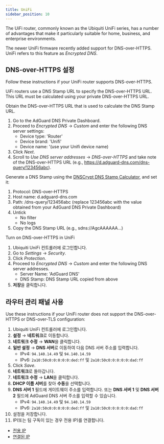 ```yaml
---
title: UniFi
sidebar_position: 10
---
```


The UiFi router, commonly known as the Ubiquiti UniFi series, has a number of advantages that make it particularly suitable for home, business, and enterprise environments.

The newer UniFi firmware recently added support for DNS-over-HTTPS. UniFi refers to this feature as _Encrypted DNS_.

## DNS-over-HTTPS 설정

Follow these instructions if your UniFi router supports DNS-over-HTTPS.

UiFi routers use a DNS Stamp URL to specify the DNS-over-HTTPS URL. This URL must be calculated using your private DNS-over-HTTPS URL.

Obtain the DNS-over-HTTPS URL that is used to calculate the DNS Stamp URL.

1. Go to the AdGuard DNS Private Dashboard.
2. Proceed to _Encrypted DNS_ → _Custom_ and enter the following DNS server settings:
    - Device type: 'Router'
    - Device brand: 'Unifi'
    - Device name: '(use your Unifi device name)
3. Click _Next_.
4. Scroll to _Use DNS server addresses_ → _DNS-over-HTTPS_ and take note of the DNS-over-HTTPS URL (e.g., https://d.adguard-dns.com/dns-query/123456abc).

Generate a DNS Stamp using the [DNSCrypt DNS Stamp Calculator](https://dnscrypt.info/stamps/), and set it:

1. Protocol: DNS-over-HTTPS
2. Host name: d.adguard-dns.com
3. Path: /dns-query/123456abc (replace 123456abc with the value obtained from your AdGuard DNS Private Dashboard)
4. Untick
    - No filter
    - No logs
5. Copy the DNS Stamp URL (e.g., sdns://AgcAAAAAA…)

Turn on DNS-over-HTTPS in UniFi

1. Ubiquiti UniFi 컨트롤러에 로그인합니다.
2. Go to _Settings_ → _Security_.
3. Click _Protection_.
4. Proceed to _Encrypted DNS_ → _Custom_ and enter the following DNS server addresses.
    - Server Name: 'AdGuard DNS'
    - DNS Stamp: DNS Stamp URL copied from above
5. **저장**을 클릭합니다.

## 라우터 관리 패널 사용

Use these instructions if your UniFi router does not support the DNS-over-HTTPS or DNS-over-TLS configuration:

1. Ubiquiti UniFi 컨트롤러에 로그인합니다.
2. **설정** → **네트워크**로 이동합니다.
3. **네트워크 수정** → **WAN**을 클릭합니다.
4. **일반 설정** → **DNS 서버**로 이동하여 다음 DNS 서버 주소를 입력합니다.
    - IPv4: `94.140.14.49` 및 `94.140.14.59`
    - IPv6: `2a10:50c0:0:0:0:0:ded:ff` 및 `2a10:50c0:0:0:0:0:dad:ff`
5. Click _Save_.
6. **네트워크**로 돌아갑니다.
7. **네트워크 수정** → **LAN**을 클릭합니다.
8. **DHCP 이름 서버**를 찾아 **수동**을 선택합니다.
9. **DNS 서버 1** 필드에 게이트웨이 주소를 입력합니다. 또는 **DNS 서버 1** 및 **DNS 서버 2** 필드에 AdGuard DNS 서버 주소를 입력할 수 있습니다.
    - IPv4: `94.140.14.49` 및 `94.140.14.59`
    - IPv6: `2a10:50c0:0:0:0:0:ded:ff` 및 `2a10:50c0:0:0:0:0:dad:ff`
10. 설정을 저장합니다.
11. IP(또는 팀 구독이 있는 경우 전용 IP)를 연결합니다.

- [전용 IP](private-dns/connect-devices/other-options/dedicated-ip.md)
- [연결된 IP](private-dns/connect-devices/other-options/linked-ip.md)
